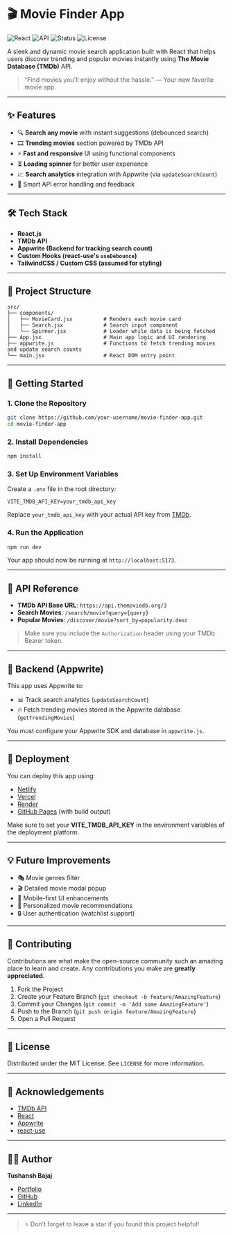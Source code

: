 # 🎬 Movie Finder App

![React](https://img.shields.io/badge/Built%20With-React-blue.svg)
![API](https://img.shields.io/badge/API-TMDB-informational)
![Status](https://img.shields.io/badge/Status-Active-brightgreen)
![License](https://img.shields.io/badge/License-MIT-yellow)

A sleek and dynamic movie search application built with React that helps users discover trending and popular movies instantly using **The Movie Database (TMDb)** API.

> “Find movies you'll enjoy without the hassle.” — Your new favorite movie app.

---

## ✨ Features

- 🔍 **Search any movie** with instant suggestions (debounced search)
- 🎞️ **Trending movies** section powered by TMDb API
- ⚡ **Fast and responsive** UI using functional components
- ⏳ **Loading spinner** for better user experience
- 📈 **Search analytics** integration with Appwrite (via `updateSearchCount`)
- 🧠 Smart API error handling and feedback

---

## 🛠️ Tech Stack

- **React.js**
- **TMDb API**
- **Appwrite (Backend for tracking search count)**
- **Custom Hooks (react-use's `useDebounce`)**
- **TailwindCSS / Custom CSS (assumed for styling)**

---

## 🧩 Project Structure

```
src/
├── components/
│   ├── MovieCard.jsx          # Renders each movie card
│   ├── Search.jsx             # Search input component
│   └── Spinner.jsx            # Loader while data is being fetched
├── App.jsx                    # Main app logic and UI rendering
├── appwrite.js                # Functions to fetch trending movies and update search counts
└── main.jsx                   # React DOM entry point
```

---

## 🔧 Getting Started

### 1. Clone the Repository

```bash
git clone https://github.com/your-username/movie-finder-app.git
cd movie-finder-app
```

### 2. Install Dependencies

```bash
npm install
```

### 3. Set Up Environment Variables

Create a `.env` file in the root directory:

```
VITE_TMDB_API_KEY=your_tmdb_api_key
```

Replace `your_tmdb_api_key` with your actual API key from [TMDb](https://www.themoviedb.org/documentation/api).

### 4. Run the Application

```bash
npm run dev
```

Your app should now be running at `http://localhost:5173`.

---

## 🔌 API Reference

- **TMDb API Base URL**: `https://api.themoviedb.org/3`
- **Search Movies**: `/search/movie?query={query}`
- **Popular Movies**: `/discover/movie?sort_by=popularity.desc`

> Make sure you include the `Authorization` header using your TMDb Bearer token.

---

## 🧠 Backend (Appwrite)

This app uses Appwrite to:

- 📊 Track search analytics (`updateSearchCount`)
- 🔥 Fetch trending movies stored in the Appwrite database (`getTrendingMovies`)

You must configure your Appwrite SDK and database in `appwrite.js`.

---

## 🚀 Deployment

You can deploy this app using:

- [Netlify](https://www.netlify.com/)
- [Vercel](https://vercel.com/)
- [Render](https://render.com/)
- [GitHub Pages](https://pages.github.com/) (with build output)

Make sure to set your **VITE_TMDB_API_KEY** in the environment variables of the deployment platform.

---

## 💡 Future Improvements

- 🎭 Movie genres filter
- 🎬 Detailed movie modal popup
- 📲 Mobile-first UI enhancements
- 🧠 Personalized movie recommendations
- 🔒 User authentication (watchlist support)

---

## 🤝 Contributing

Contributions are what make the open-source community such an amazing place to learn and create. Any contributions you make are **greatly appreciated**.

1. Fork the Project
2. Create your Feature Branch (`git checkout -b feature/AmazingFeature`)
3. Commit your Changes (`git commit -m 'Add some AmazingFeature'`)
4. Push to the Branch (`git push origin feature/AmazingFeature`)
5. Open a Pull Request

---

## 📄 License

Distributed under the MIT License. See `LICENSE` for more information.

---

## 💖 Acknowledgements

- [TMDb API](https://www.themoviedb.org/documentation/api)
- [React](https://react.dev/)
- [Appwrite](https://appwrite.io/)
- [react-use](https://github.com/streamich/react-use)

---

## 👨‍💻 Author

**Tushansh Bajaj**

- [Portfolio](https://tushansh.netlify.app/)
- [GitHub](https://github.com/Tushansh)
- [LinkedIn](https://www.linkedin.com/in/tushansh-bajaj-393169309)

---

> ⭐ Don’t forget to leave a star if you found this project helpful!
